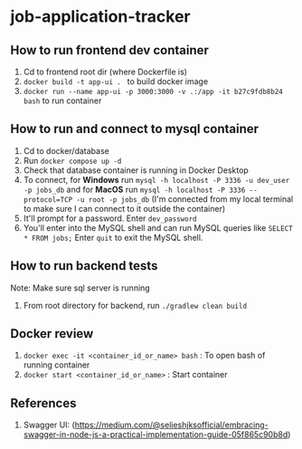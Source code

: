 # job-application-tracker

## How to run frontend dev container 
1. Cd to frontend root dir (where Dockerfile is)
2. ```docker build -t app-ui . ``` to build docker image
3. `docker run --name app-ui -p 3000:3000 -v .:/app -it b27c9fdb8b24 bash` to run container 

## How to run and connect to mysql container
1. Cd to docker/database
2. Run `docker compose up -d`
3. Check that database container is running in Docker Desktop
4. To connect, for **Windows** run `mysql -h localhost -P 3336 -u dev_user -p jobs_db` and for **MacOS** run `mysql -h localhost -P 3336 --protocol=TCP -u root -p jobs_db` (I'm connected from my local terminal to make sure I can connect to it outside the container)
5. It'll prompt for a password. Enter `dev_password`
6. You'll enter into the MySQL shell and can run MySQL queries like `SELECT * FROM jobs;` Enter `quit` to exit the MySQL shell.

## How to run backend tests
Note: Make sure sql server is running 
1. From root directory for backend, run `./gradlew clean build`

## Docker review
1. `docker exec -it <container_id_or_name> bash` : To open bash of running container
2. `docker start <container_id_or_name>` : Start container 

## References
1. Swagger UI: (https://medium.com/@selieshjksofficial/embracing-swagger-in-node-js-a-practical-implementation-guide-05f865c90b8d)
